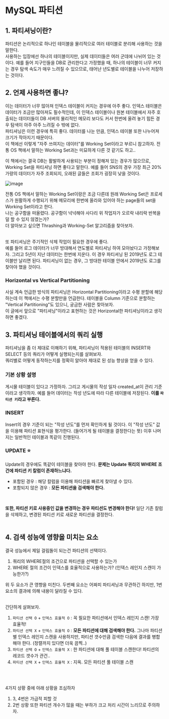 # MySQL 파티션
## 1. 파티셔닝이란?
파티션은 논리적으로 하나인 테이블을 물리적으로 여러 테이블로 분리해 사용하는 것을 말한다. <br>
사용하는 입장에선 하나의 테이블이지만, 실제 데이터들은 여러 군데에 나뉘어 있는 것이다. 예를 들어 지구인들을 DB로 관리한다고 가정했을 때, 하나의 테이블이 너무 커지는 경우 탐색 속도가 매우 느려질 수 있으므로, 태어난 년도별로 테이블을 나누어 저장하는 것이다. <br>

## 2. 언제 사용하면 좋냐?
이는 데이터가 너무 많아져 인덱스 테이블이 커지는 경우에 아주 좋다. 인덱스 테이블은 데이터가 조금만 많아져도 필수적인데, 이 인덱스 테이블이나 원본 테이블에서 자주 호출되는 데이터들이 DB 서버의 물리적인 메모리 보다도 커서 한번에 올려 놓기 힘든 경우 탐색이 아주 아주 느려질 수 밖에 없다. <br> 파티셔닝은 이런 경우에 특히 좋다. 데이터를 나눈 만큼, 인덱스 테이블 또한 나누어져 크기가 작아지기 때문이다. <br> 이 책에선 이렇게 "자주 쓰여지는 데이터"를 Working Set이라고 부르니 참고하자. 전통 OS 책에서 말하는 Working Set과는 미묘하게 다른 것 같기도 하고.. <br>

이 책에서는 결국 DB는 활발하게 사용되는 부분이 정해져 있는 경우가 많으므로, Working Set을 파티셔닝 하면 좋다고 말한다. 예를 들어 SNS의 경우 가장 최근 20% 가량의 데이터가 자주 조회되지, 오래된 글들은 조회가 굉장히 낮을 것이다. <br>

![image](https://github.com/10000-Bagger/free-topic-study/assets/71186266/f07de29e-df65-4f3a-857a-c3cba349b839)


전통 OS 책에서 말하는 Working Set이랑은 조금 다른데 원래 Working Set은 프로세스가 원활하게 수행되기 위해 메모리에 한번에 올라와 있어야 하는 page들의 set을 Working Set이라고 한다. <br> 나는 공구함을 떠올렸다. 공구함이 넉넉해야 사다리 위 작업자가 오르락 내리락 반복을 덜 할 수 있지 않겠는가? <br> 
 더 알아보고 싶으면 Thrashing과 Working-Set 알고리즘을 찾아보자. <br> <br> 

또 파티셔닝은 주기적인 삭제 작업이 필요한 경우에 좋다. <br> 
예를 들어 로그 데이터가 너무 방대해서 연도별로 파티셔닝 하여 모아놨다고 가정해보자. 그리고 5년이 지난 데이터는 한번에 지운다. 이 경우 파티셔닝 된 2019년도 로그 테이블만 날리면 된다. 파티셔닝이 없는 경우, 그 방대한 테이블 안에서 2019년도 로그를 찾아야 했을 것이다. 

### Horizontal vs Vertical Partitioning
사실 계속 언급한 방식의 파티셔닝은 Horizontal Partitioning이라고 수평 분할에 해당하는데 이 책에서는 수평 분할만을 언급한다. 테이블을 Column 기준으로 분할하는 "Vertical Partitioning"도 있으니, 궁금한 사람은 찾아보자. <br>
이 글에서 앞으로 "파티셔닝"이라고 표현하는 것은 Horizontal한 파티셔닝이라고 생각하면 좋겠다.

## 3. 파티셔닝 테이블에서의 쿼리 실행
파티셔닝을 좀 더 제대로 이해하기 위해, 파티셔닝이 적용된 테이블의 INSERT와 SELECT 등의 쿼리가 어떻게 실행되는지를 살펴보자. <br>
쿼리별로 어떻게 동작하는지를 정확히 알아야 제대로 된 성능 향상을 얻을 수 있다. <br> 

### 기본 상황 설명
게시물 테이블이 있다고 가정하자. 그리고 게시물의 작성 일자 created_at이 관리 기준이라고 생각하자. 예를 들어 데이터는 작성 년도에 따라 다른 테이블에 저장된다. **이를 `파티션 키`라고 부른다.** 

### INSERT
Insert의 경우 기준이 되는 "작성 년도"를 먼저 확인하게 될 것이다. 이 "작성 년도" 값을 이용해 파티션 표현식을 평가한다. (들어가게 될 테이블을 결정한다는 뜻) 이후 나머지는 일반적인 테이블과 똑같이 진행된다.

### UPDATE :star:
Update의 경우에도 똑같이 테이블을 찾아야 한다. **문제는 Update 쿼리의 WHERE 조건에 파티션 키 칼럼이 존재하느냐다.** 
- 포함된 경우 : 해당 칼럼을 이용해 파티션을 빠르게 찾아낼 수 있다. 
- 포함되지 않은 경우 : **모든 파티션을 검색해야 한다.**

<Br>

**또한, 파티션 키로 사용중인 값을 변경하는 경우 파티션도 변경해야 한다!** 일단 기존 칼럼을 삭제하고, 변경된 파티션 키로 새로운 파티션을 결정한다.  <br> <br>


## 4. 검색 성능에 영향을 미치는 요소
결국 성능에서 제일 걸림돌이 되는건 파티션의 선택이다. <br>
1. 쿼리의 WHERE절의 조건으로 파티션을 선택할 수 있는가
2. WHERE 절의 조건이 인덱스를 효율적으로 사용하는가? (인덱스 레인지 스캔이 가능한가?)

위 두 요소가 큰 영향을 미친다. 두번째 요소는 어짜피 파티셔닝과 무관하긴 하지만, 1번 요소의 결과에 의해 내용이 달라질 수 있다. <br> <br>

간단하게 살펴보자.  

1. `파티션 선택 O` + `인덱스 효율적 O` : 꼭 필요한 파티션에서 인덱스 레인지 스캔! 가장 효율적!
2. `파티션 선택 X` + `인덱스 효율적 O` : **모든 파티션에 대해 검색해야 한다.** 그나마 파티션별 인덱스 레인지 스캔을 사용하지만, 파티션 갯수만큼 검색한 다음에 결과를 병합해야 한다. (정렬까지 있다면 더욱 끔찍..)
3. `파티션 선택 O` + `인덱스 효율적 X` : 한 파티션에 대해 풀 테이블 스캔한다! 파티션의 레코드 갯수가 관건..
4. `파티션 선택 X` + `인덱스 효율적 X` : 지옥. 모든 파티션 풀 테이블 스캔


<br> <br>

4가지 상황 중에 아래 상황을 조심하자 
1. 3, 4번은 가급적 피할 것 
2. 2번 상황 또한 파티션 개수가 많을 때는 부하가 크고 처리 시간이 느리므로 주의하자. 

<br>
